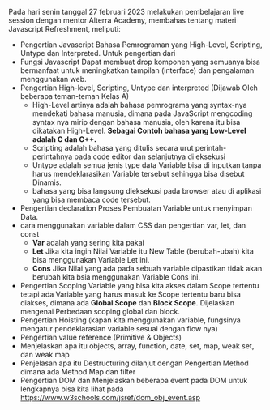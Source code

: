 Pada hari senin tanggal 27 februari 2023  melakukan pembelajaran live session dengan mentor Alterra Academy, membahas tentang materi Javascript Refreshment, meliputi:
* Pengertian Javascript
    Bahasa Pemrograman yang High-Level, Scripting, Untype dan Interpreted. Untuk pengertian dari 
* Fungsi Javascript
    Dapat membuat drop komponen yang semuanya bisa bermanfaat untuk meningkatkan tampilan (interface) dan pengalaman menggunakan web.
* Pengertian High-level, Scripting, Untype dan interpreted (Dijawab Oleh beberapa teman-teman Kelas A)
    * High-Level artinya adalah bahasa pemrograma yang syntax-nya mendekati bahasa manusia, dimana pada JavaScript mengcoding syntax nya mirip dengan bahasa manusia, oleh karena itu bisa dikatakan High-Level. **Sebagai Contoh bahasa yang Low-Level adalah C dan C++.**
    * Scripting adalah bahasa yang ditulis secara urut perintah-perintahnya pada code editor dan selanjutnya di eksekusi
    * Untype adalah semua jenis type data Variable bisa di inputkan tanpa harus mendeklarasikan Variable tersebut sehingga bisa disebut Dinamis.
    * bahasa yang bisa langsung dieksekusi pada browser atau di aplikasi yang bisa membaca code tersebut.
* Pengertian declaration
    Proses Pembuatan Variable untuk menyimpan Data.
* cara menggunakan variable dalam CSS dan pengertian var, let, dan const
    * **Var** adalah yang sering kita pakai
    * **Let** Jika kita ingin Nilai Variable itu New Table (berubah-ubah) kita bisa menggunakan Variable Let ini.
    * **Cons** Jika Nilai yang ada pada sebuah variable dipastikan tidak akan berubah kita bsia menggunakan Variable Cons ini.
* Pengertian Scoping
    Variable yang bisa kita akses dalam Scope tertentu tetapi ada Variable yang harus masuk ke Scope tertentu baru bisa diakses, dimana ada **Global Scope** dan **Block Scope**. Dijelaskan mengenai Perbedaan scoping global dan block.
* Pengertian Hoisting (kapan kita menggunakan variable, fungsinya mengatur pendeklarasian variable sesuai dengan flow nya) 
* Pengertian value reference (Primitive & Objects)
* Menjelaskan apa itu objects, array, function, date, set, map, weak set, dan weak map
* Penjelasan apa itu Destructuring dilanjut dengan Pengertian Method dimana ada Method Map dan filter
* Pengertian DOM dan Menjelaskan beberapa event pada DOM untuk lengkapnya bisa kita lihat pada https://www.w3schools.com/jsref/dom_obj_event.asp

